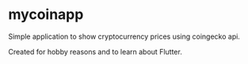 # mycoinapp
Simple application to show cryptocurrency prices using coingecko api.

Created for hobby reasons and to learn about Flutter.

